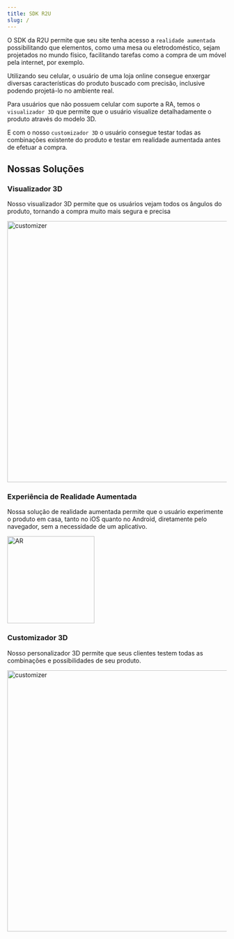 ```yaml
---
title: SDK R2U
slug: /
---
```


O SDK da R2U permite que seu site tenha acesso a `realidade aumentada` possibilitando que elementos, como uma mesa ou eletrodoméstico, sejam projetados no mundo físico, facilitando tarefas como a compra de um móvel pela internet, por exemplo. 

Utilizando seu celular, o usuário de uma loja online consegue enxergar diversas características do produto buscado com precisão, inclusive podendo projetá-lo no ambiente real.

Para usuários que não possuem celular com suporte a RA, temos o `visualizador 3D` que permite que o usuário visualize detalhadamente o produto através do modelo 3D. 

E com o nosso `customizador 3D` o usuário consegue testar todas as combinações existente do produto e testar em realidade aumentada antes de efetuar a compra.

## Nossas Soluções

### Visualizador 3D

Nosso visualizador 3D permite que os usuários vejam todos os ângulos do produto, tornando a compra muito mais segura e precisa


<div>
  <p float="left">
    <img src="https://storage.googleapis.com/r2u-sdk-bucket/documentation/product-3d-desktop.gif" title="customizer" width="600"/>
  </p>

</div>

### Experiência de Realidade Aumentada

Nossa solução de realidade aumentada permite que o usuário experimente o produto em casa, tanto no iOS quanto no Android, diretamente pelo navegador, sem a necessidade de um aplicativo.

 <p float="left">
    <img src="https://storage.googleapis.com/r2u-sdk-bucket/documentation/product-ar.gif" title="AR" width="200"/>
  </p>

### Customizador 3D
Nosso personalizador 3D permite que seus clientes testem todas as combinações e possibilidades de seu produto.

<div>
  <p float="left">
    <img src="https://storage.googleapis.com/r2u-sdk-bucket/documentation/customizer.gif" title="customizer" width="600"/>
  </p>

</div>